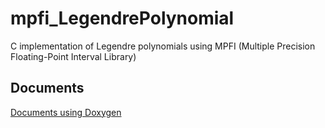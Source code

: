 # mpfi_LegendrePolynomial

C implementation of Legendre polynomials using MPFI (Multiple Precision Floating-Point Interval Library)

## Documents

[Documents using Doxygen](https://dscf-1224.github.io/mpfi_LegendrePolynomial/)

<!-- EOF -->
